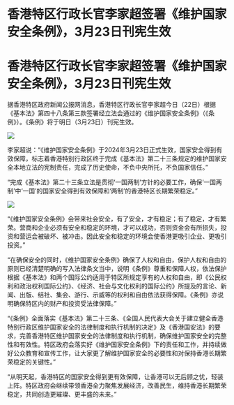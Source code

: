 # 香港特区行政长官李家超签署《维护国家安全条例》，3月23日刊宪生效

# 香港特区行政长官李家超签署《维护国家安全条例》，3月23日刊宪生效

据香港特区政府新闻公报网消息，香港特区行政长官李家超今日（22日）根据《基本法》第四十八条第三款签署经立法会通过的《维护国家安全条例》（《条例》）。《条例》将于明日（3月23日）刊宪生效。

![](https://inews.gtimg.com/om_bt/Os7cnzOP7e684BaFAmpw8n_KMwzvdaaOCBxksah_KDeOUAA/1000)

李家超说：“《维护国家安全条例》于2024年3月23日正式生效，国家安全得到有效保障，标志着香港特别行政区终于完成《基本法》第二十三条规定的维护国家安全本地立法的宪制责任，完成了历史使命，不负中央所托，不负国家信任。”

“完成《基本法》第二十三条立法是贯彻‘一国两制’方针的必要工作，确保‘一国两制’中‘一国’的国家安全得到有效保障和‘两制’的香港特区长期繁荣稳定。”

![](https://inews.gtimg.com/om_bt/OynLJWEIAOJQ_EBmYxkN__S4mO7BfNKASJejGs7s5LvxAAA/1000)

“《维护国家安全条例》会带来社会安全，有了安全，才有稳定；有了稳定，才有繁荣。营商和企业必须有安全和稳定的环境，才可以成功，否则资金会有所损失，投资和营运会被破坏、被冲击。因此安全和稳定的环境会使香港更吸引企业、更吸引投资。”

“在确保安全的同时，《维护国家安全条例》确保了人权和自由，保护人权和自由的原则已经清楚明确的写入法律条文当中，说明《条例》尊重和保障人权，依法保护根据《基本法》和两个国际公约适用于特区所规定享有的人权和自由，即《公民权利和政治权利国际公约》、《经济、社会与文化权利的国际公约》所提及的言论、新闻、出版、结社、集会、游行、示威等的权利和自由依法获得保障。《条例》亦说明确保特区内的财产和投资受法律保障。”

“《条例》全面落实《基本法》第二十三条、《全国人民代表大会关于建立健全香港特别行政区维护国家安全的法律制度和执行机制的决定》及《香港国安法》的要求，完善香港特区维护国家安全的法律制度和执行机制，确保维护国家安全的完整性和有效性。特区政府会落实好《维护国家安全条例》下的责任和工作，并持续做好公众教育和宣传工作，让大家更了解维护国家安全的必要性和对保持香港长期繁荣稳定的关键性。”

“从明天起，香港特区的国家安全得到更有效保障，让香港可以无后顾之忧，轻装上阵。特区政府会继续带领香港全力聚焦发展经济，改善民生，维持香港长期繁荣稳定，共同创造更璀璨、更丰盛的未来。”

